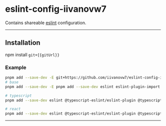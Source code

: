 # eslint-config-iivanovw7

Contains shareable [eslint](https://eslint.org/docs/latest/use/configure/configuration-files) configuration.

---

## Installation

npm install `git+{{gitUrl}}`

### Example

```bash
pnpm add --save-dev -E git+https://github.com/iivanovw7/eslint-config-iivanovw7
# base
pnpm add --save-dev -E pnpm add --save-dev eslint eslint-plugin-import eslint-plugin-n eslint-plugin-node-import eslint-plugin-perfectionist eslint-plugin-prefer-arrow eslint-plugin-prefer-let eslint-plugin-promise eslint-plugin-sonarjs eslint-plugin-unicorn eslint-plugin-vitest

# typescript
pnpm add --save-dev eslint @typescript-eslint/eslint-plugin @typescript-eslint/parser eslint-plugin-import eslint-plugin-jsx-a11y eslint-plugin-n eslint-plugin-node-import eslint-plugin-perfectionist eslint-plugin-prefer-arrow eslint-plugin-prefer-let eslint-plugin-promise eslint-plugin-react eslint-plugin-react-hooks eslint-plugin-sonarjs eslint-plugin-testing-library eslint-plugin-unicorn eslint-plugin-vitest

# react
pnpm add --save-dev eslint @typescript-eslint/eslint-plugin @typescript-eslint/parser eslint-plugin-import eslint-plugin-n eslint-plugin-node-import eslint-plugin-perfectionist eslint-plugin-prefer-arrow eslint-plugin-prefer-let eslint-plugin-promise eslint-plugin-sonarjs eslint-plugin-unicorn eslint-plugin-vitest
```

---
